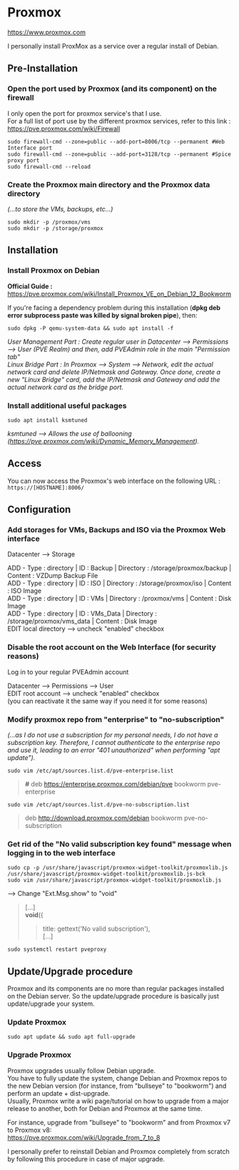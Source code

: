 # Proxmox

https://www.proxmox.com
  
I personally install ProxMox as a service over a regular install of Debian.  

## Pre-Installation

### Open the port used by Proxmox (and its component) on the firewall

I only open the port for proxmox service's that I use.  
For a full list of port use by the different proxmox services, refer to this link : https://pve.proxmox.com/wiki/Firewall  

```
sudo firewall-cmd --zone=public --add-port=8006/tcp --permanent #Web Interface port
sudo firewall-cmd --zone=public --add-port=3128/tcp --permanent #Spice proxy port
sudo firewall-cmd --reload
```

### Create the Proxmox main directory and the Proxmox data directory

*(...to store the VMs, backups, etc...)*

```
sudo mkdir -p /proxmox/vms
sudo mkdir -p /storage/proxmox
```

## Installation 

### Install Proxmox on Debian

**Official Guide :**  
https://pve.proxmox.com/wiki/Install_Proxmox_VE_on_Debian_12_Bookworm  
  
If you're facing a dependency problem during this installation (**dpkg deb error subprocess paste was killed by signal broken pipe**), then:  

```
sudo dpkg -P qemu-system-data && sudo apt install -f
```

*User Management Part : Create regular user in Datacenter --> Permissions --> User (PVE Realm) and then, add PVEAdmin role in the main "Permission tab"*   
*Linux Bridge Part : In Proxmox --> System --> Network, edit the actual network card and delete IP/Netmask and Gateway. Once done, create a new "Linux Bridge" card, add the IP/Netmask and Gateway and add the actual network card as the bridge port.*

### Install additional useful packages

```
sudo apt install ksmtuned
```

*ksmtuned --> Allows the use of ballooning (https://pve.proxmox.com/wiki/Dynamic_Memory_Management).*  

## Access

You can now access the Proxmox's web interface on the following URL :  
`https://[HOSTNAME]:8006/`

## Configuration

### Add storages for VMs, Backups and ISO via the Proxmox Web interface

Datacenter --> Storage  
   
ADD - Type : directory | ID : Backup | Directory : /storage/proxmox/backup | Content : VZDump Backup File  
ADD - Type : directory | ID : ISO | Directory : /storage/proxmox/iso | Content : ISO Image  
ADD - Type : directory | ID : VMs | Directory : /proxmox/vms | Content : Disk Image  
ADD - Type : directory | ID : VMs_Data | Directory : /storage/proxmox/vms_data | Content : Disk Image  
EDIT local directory --> uncheck "enabled" checkbox

### Disable the root account on the Web Interface (for security reasons)

Log in to your regular PVEAdmin account  
   
Datacenter --> Permissions --> User  
EDIT root account --> uncheck "enabled" checkbox  
(you can reactivate it the same way if you need it for some reasons)

### Modify proxmox repo from "enterprise" to "no-subscription" 

*(...as I do not use a subscription for my personal needs, I do not have a subscription key. Therefore, I cannot authenticate to the enterprise repo and use it, leading to an error "401 unauthorized" when performing "apt update").*   

```
sudo vim /etc/apt/sources.list.d/pve-enterprise.list
```

> **#** deb https://enterprise.proxmox.com/debian/pve bookworm pve-enterprise

```
sudo vim /etc/apt/sources.list.d/pve-no-subscription.list
```

> deb http://download.proxmox.com/debian bookworm pve-no-subscription

### Get rid of the "No valid subscription key found" message when logging in to the web interface

```
sudo cp -p /usr/share/javascript/proxmox-widget-toolkit/proxmoxlib.js /usr/share/javascript/proxmox-widget-toolkit/proxmoxlib.js-bck
sudo vim /usr/share/javascript/proxmox-widget-toolkit/proxmoxlib.js
```

--> Change "Ext.Msg.show" to "void"  
> [...]  
> **void**({  
> >  title: gettext('No valid subscription'),  
> > [...]

```
sudo systemctl restart pveproxy
```

## Update/Upgrade procedure

Proxmox and its components are no more than regular packages installed on the Debian server.
So the update/upgrade procedure is basically just update/upgrade your system.

### Update Proxmox

```
sudo apt update && sudo apt full-upgrade
```

### Upgrade Proxmox

Proxmox upgrades usually follow Debian upgrade.  
You have to fully update the system, change Debian and Proxmox repos to the new Debian version (for instance, from "bullseye" to "bookworm") and perform an update + dist-upgrade.  
Usually, Proxmox write a wiki page/tutorial on how to upgrade from a major release to another, both for Debian and Proxmox at the same time.  
  
For instance, upgrade from "bullseye" to "bookworm" and from Proxmox v7 to Proxmox v8:  
https://pve.proxmox.com/wiki/Upgrade_from_7_to_8  
  
I personally prefer to reinstall Debian and Proxmox completely from scratch by following this procedure in case of major upgrade.
